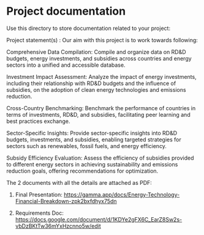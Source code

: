 # Project documentation

Use this directory to store documentation related to your project:

Project statement(s) :
Our aim with this project is to work towards following:

Comprehensive Data Compilation: Compile and organize data on RD&D budgets, energy investments, and subsidies across countries and energy sectors into a unified and accessible database.

Investment Impact Assessment: Analyze the impact of energy investments, including their relationship with RD&D budgets and the influence of subsidies, on the adoption of clean energy technologies and emissions reduction.

Cross-Country Benchmarking: Benchmark the performance of countries in terms of investments, RD&D, and subsidies, facilitating peer learning and best practices exchange.

Sector-Specific Insights: Provide sector-specific insights into RD&D budgets, investments, and subsidies, enabling targeted strategies for sectors such as renewables, fossil fuels, and energy efficiency.

Subsidy Efficiency Evaluation: Assess the efficiency of subsidies provided to different energy sectors in achieving sustainability and emissions reduction goals, offering recommendations for optimization.




The 2 documents with all the details are attached as PDF: 

1.	Final Presentation: https://gamma.app/docs/Energy-Technology-Financial-Breakdown-zpk2bxfdhyx75dn

2. Requirements Doc: https://docs.google.com/document/d/1KDYe2gFX6C_EarZ8Sw2s-vbDzBKtTw36mYxHzcnno5w/edit 

